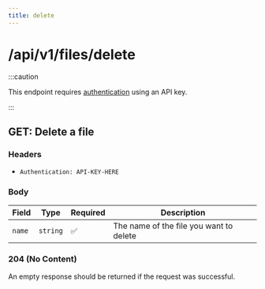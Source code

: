 ```yaml
---
title: delete
---
```


# /api/v1/files/delete

:::caution

This endpoint requires [authentication](/docs/api/intro#authentication) using an API key.

:::

## GET: Delete a file

### Headers

-   `Authentication: API-KEY-HERE`

### Body

| Field  | Type     | Required | Description                             |
| ------ | -------- | -------- | --------------------------------------- |
| `name` | `string` | ✅       | The name of the file you want to delete |

### 204 (No Content)

An empty response should be returned if the request was successful.
